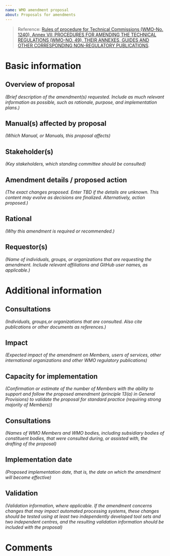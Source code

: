```yaml
---
name: WMO amendment proposal
about: Proposals for amendments
---
```


> Reference: [Rules of procedure for Technical Commissions (WMO-No. 1240), Annex VII: PROCEDURES FOR AMENDING THE TECHNICAL REGULATIONS (WMO-NO. 49), THEIR ANNEXES, GUIDES AND OTHER CORRESPONDING NON-REGULATORY PUBLICATIONS](https://library.wmo.int/idviewer/56841/37).


# Basic information
## Overview of proposal
_(Brief description of the amendment(s) requested. Include as much relevant information as possible, such as rationale, purpose, and implementation plans.)_

## Manual(s) affected by proposal
_(Which Manual, or Manuals, this proposal affects)_

## Stakeholder(s)
_(Key stakeholders, which standing committee should be consulted)_

## Amendment details / proposed action
_(The exact changes proposed. Enter TBD if the details are unknown. This content may evolve as decisions are finalized. Alternatively, action proposed.)_

## Rational
_(Why this amendment is required or recommended.)_

## Requestor(s)
_(Name of individuals, groups, or organizations that are requesting the amendment. Include relevant affiliations and GitHub user names, as applicable.)_

# Additional information
## Consultations
_(Individuals, groups,or organizations that are consulted. Also cite publications or other documents as references.)_

## Impact
_(Expected impact of the amendment on Members, users of services, other international organizations and other WMO regulatory publications)_

## Capacity for implementation
_(Confirmation or estimate of the number of Members with the ability to support and follow the proposed amendment (principle 13(a) in General Provisions) to validate the proposal for standard practice (requiring strong majority of Members))_

## Consultations
_(Names of WMO Members and WMO bodies, including subsidiary bodies of constituent bodies, that were consulted during, or assisted with, the drafting of the proposal)_

## Implementation date
_(Proposed implementation date, that is, the date on which the amendment will become effective)_

## Validation
_(Validation information, where applicable. If the amendment concerns changes that may impact automated processing systems, these changes should be tested using at least two independently developed tool sets and two independent centres, and the resulting validation information should be included with the proposal)_

# Comments